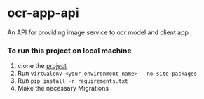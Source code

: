 # ocr-app-api
An API for providing image service to ocr model and client app

### To run this project on local machine
1. clone the [project](https://github.com/vinaykornapalli/ocr-app-api.git)
2. Run ```virtualenv <your_environment_name> --no-site-packages```
3. Run ```pip install -r requirements.txt```
4. Make the necessary Migrations
